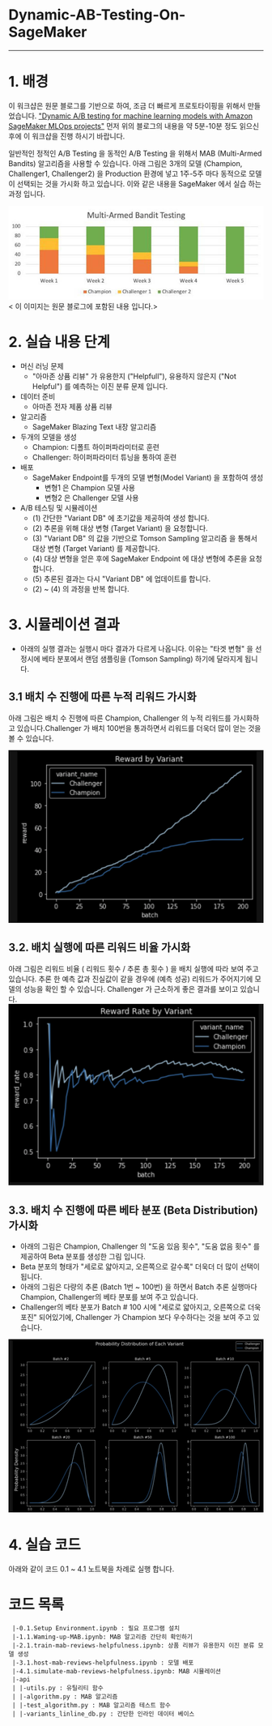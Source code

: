 # Dynamic-AB-Testing-On-SageMaker

---

# 1. 배경

이 워크샵은 원문 블로그를 기반으로 하여, 조금 더 빠르게 프로토타이핑을 위해서 만들었습니다.
["Dynamic A/B testing for machine learning models with Amazon SageMaker MLOps projects"](https://aws.amazon.com/blogs/machine-learning/dynamic-a-b-testing-for-machine-learning-models-with-amazon-sagemaker-mlops-projects/)
먼저 위의 블로그의 내용을 약 5분-10분 정도 읽으신 후에 이 워크샵을 진행 하시기 바랍니다.

일반적인 정적인 A/B Testing 을 동적인 A/B Testing 을 위해서 MAB (Multi-Armed Bandits) 알고리즘을 사용할 수 있습니다. 아래 그림은 3개의 모델 (Champion, Challenger1, Challenger2) 을 Production 환경에 넣고 1주-5주 마다 동적으로 모델이 선택되는 것을 가시화 하고 있습니다.
이와 같은 내용을 SageMaker 에서 실습 하는 과정 입니다. 

![4-3239-Reviews-Graph.jpg](img/4-3239-Reviews-Graph.jpg)
< 이 이미지는 원문 블로그에 포함된 내용 입니다.>



# 2. 실습 내용 단계
- 머신 러닝 문제
    - "아마존 상퓸 리뷰" 가 유용한지 ("Helpfull"), 유용하지 않은지 ("Not Helpful") 를 예측하는 이진 분류 문제 입니다.
- 데이터 준비
    - 아마존 전자 제품 상퓸 리뷰
- 알고리즘
    - SageMaker Blazing Text 내장 알고리즘
- 두개의 모델을 생성
    - Champion: 디폴트 하이퍼파라미터로 훈련
    - Challenger: 하이퍼파라미터 튜닝을 통하여 훈련
- 배포
    - SageMaker Endpoint를 두개의 모델 변형(Model Variant) 을 포함하여 생성
        - 변형1 은 Champion 모델 사용
        - 변형2 은 Challenger 모델 사용        
- A/B 테스팅 및 시뮬레이션
    - (1) 간단한 "Variant DB" 에 초기값을 제공하여 생성 합니다.
    - (2) 추론을 위해 대상 변형 (Target Variant) 을 요청합니다.
    - (3) "Variant DB" 의 값을 기반으로 Tomson Sampling 알고리즘 을 통해서 대상 변형 (Target Variant) 를 제공합니다.
    - (4) 대상 변형을 얻은 후에 SageMaker Endpoint 에 대상 변형에 추론을 요청 합니다.
    - (5) 추론된 결과는 다시 "Variant DB" 에 업데이트를 합니다.
    - (2) ~ (4) 의 과정을 반복 합니다.

# 3. 시뮬레이션 결과
- 아래의 실행 결과는 실행시 마다 결과가 다르게 나옵니다. 이유는 "타겟 변형" 을 선정시에 베타 분포에서 랜덤 샘플링을 (Tomson Sampling) 하기에 달라지게 됩니다.

## 3.1 배치 수 진행에 따른 누적 리워드 가시화

아래 그림은 배치 수 진행에 따른 Champion, Challenger 의 누적 리워드를 가시화하고 있습니다.Challenger 가 배치 100번을 통과하면서 리워드를 더욱더 많이 얻는 것을 볼 수 있습니다.

![cum_reward.png](img/cum_reward.png)

## 3.2. 배치 실행에 따른 리워드 비율 가시화

아래 그림은 리워드 비율 ( 리워드 횟수 / 추론 총 횟수 ) 을 배치 실행에 따라 보여 주고 있습니다. 추론 한 예측 값과 진실값이 같을 경우에 (예측 성공) 리워드가 주어지기에 모델의 성능을 확인 할 수 있습니다. Challenger 가 근소하게 좋은 결과를 보이고 있습니다.
![reward_rate.png](img/reward_rate.png)

## 3.3. 배치 수 진행에 따른 베타 분포 (Beta Distribution) 가시화

- 아래의 그림은 Champion, Challenger 의 "도움 있음 횟수", "도움 없음 횟수" 를 제공하여 Beta 분포를 생성한 그림 입니다. 
- Beta 분포의 형태가 "세로로 얇아지고, 오른쪽으로 갈수록" 더욱더 더 많이 선택이 됩니다.
- 아래의 그림은 다량의 추론 (Batch 1번 ~ 100번) 을 하면서 Batch 추론 실행마다 Champion, Challenger의 베타 분포를 보여 주고 있습니다.
- Challenger의 베타 분포가 Batch # 100 시에 "세로로 얇아지고, 오른쪽으로 더욱 포진" 되어있기에, Challenger 가 Champion 보다 우수하다는 것을 보여 주고 있습니다.


![result-beta-dist.png](img/result-beta-dist.png)


# 4. 실습 코드

아래와 같이 코드 0.1 ~ 4.1 노트북을 차례로 실행 합니다.

# 코드 목록
```
 |-0.1.Setup Environment.ipynb : 필요 프로그램 설치
 |-1.1.Waming-up-MAB.ipynb: MAB 알고리즘 간단히 확인하기
 |-2.1.train-mab-reviews-helpfulness.ipynb: 상품 리뷰가 유용한지 이진 분류 모델 생성
 |-3.1.host-mab-reviews-helpfulness.ipynb : 모델 배포
 |-4.1.simulate-mab-reviews-helpfulness.ipynb: MAB 시뮬레이션
 |-api
 | |-utils.py : 유틸리티 함수
 | |-algorithm.py : MAB 알고리즘
 | |-test_algorithm.py : MAB 알고리즘 테스트 함수
 | |-variants_linline_db.py : 간단한 인라인 데이터 베이스 
```

